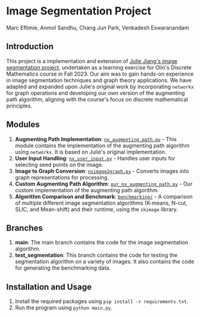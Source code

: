 # Image Segmentation Project

Marc Eftimie, Anmol Sandhu, Chang Jun Park, Venkadesh Eswaranandam

## Introduction

This project is a implementation and extension of [Julie Jiang's image segmentation project](https://github.com/julie-jiang/image-segmentation/), undertaken as a learning exercise for Olin's Discrete Mathematics course in Fall 2023. Our aim was to gain hands-on experience in image segmentation techniques and graph theory applications. We have adapted and expanded upon Julie's original work by incorporating `networkx` for graph operations and developing our own version of the augmenting path algorithm, aligning with the course's focus on discrete mathematical principles.

## Modules

1. **Augmenting Path Implementation**: [`nx_augmenting_path.py`](https://github.com/MarcEftimie/image-segmentation/blob/main/src/nx_augmenting_path.py) - This module contains the implementation of the augmenting path algorithm using `networkx`. It is based on Julie's original implementation.
2. **User Input Handling**: [`nx_user_input.py`](https://github.com/MarcEftimie/image-segmentation/blob/main/src/nx_user_input.py) - Handles user inputs for selecting seed points on the image.
3. **Image to Graph Conversion**: [`nximage2graph.py`](https://github.com/MarcEftimie/image-segmentation/blob/main/src/nximage2graph.py) - Converts images into graph representations for processing.
4. **Custom Augmenting Path Algorithm**: [`our_nx_augmenting_path.py`](https://github.com/MarcEftimie/image-segmentation/blob/main/src/our_nx_augmenting_path.py) - Our custom implementation of the augmenting path algorithm.
5. **Algorithm Comparison and Benchmark**: [`benchmarking/`](https://github.com/MarcEftimie/image-segmentation/tree/main/benchmarking) - A comparison of multiple different image segmentation algorithms (K-means, N-cut, SLIC, and Mean-shift) and their runtime, using the `skimage` library.

## Branches

1. **main**: The main branch contains the code for the image segmentation algorithm.
2. **test_segmentation**: This branch contains the code for testing the segmentation algorithm on a variety of images. It also contains the code for generating the benchmarking data.

## Installation and Usage

1. Install the required packages using `pip install -r requirements.txt`.
2. Run the program using `python main.py`.
